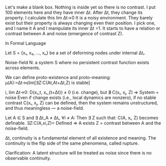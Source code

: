 Let's make a blank box. Nothing is inside yet so there is no contrast. I put 100 elements here and they have inner Δt. After Δt, they change its property. I calculate this lim Δt→0 It is a noisy environment. They barely exist but their property is always changing even their position. I pick one, and I name it A and I manipulate its inner Δt =1. It starts to have a relation or contrast between A and noise (emergence of contrast Z).


In Formal Language

Let S = {x₁, x₂, ..., xₙ} be a set of deforming nodes under internal Δtᵢ.

Noise-field N: a system S where no persistent contrast function exists across elements.

We can define proto-existence and proto-meaning: 
μ(A):=Δt→ϵlim[∃Z:C(At,At+Δt,Z) is stable] 

i, lim Δt→0: D(xᵢ_t, xᵢ_{t+Δt}) ≠ 0 (i.e. change), but ∄ C(xᵢ, xⱼ, Z) ⇒ System = noise 
Even if change exists (i.e., local dynamics are nonzero), if no stable contrast C(xᵢ, xⱼ, Z) can be defined, then the system remains unstructured, and thus meaningless — a noise-field.

Let A ∈ S and ∃ Δt_A ≠ Δtᵢ, ∀i ≠ A: Then ∃ Z such that: C(A, xᵢ, Z) becomes definable. 
∃Z:C(A,xi,Z)= Defined ⇒ A exists Z = contrast between A and the noise-field.

Δt, continuity is a fundamental element of all existence and meaning. The continuity is the flip side of the same phenomena, called rupture. 

Clarification: A latent structure will be treated as noise since there is no observable continuity.